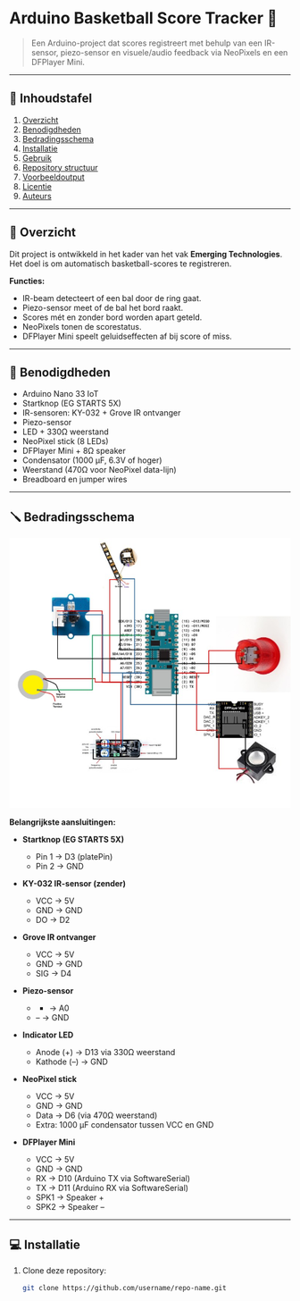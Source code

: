 # Arduino Basketball Score Tracker 🏀

> Een Arduino-project dat scores registreert met behulp van een IR-sensor, piezo-sensor en visuele/audio feedback via NeoPixels en een DFPlayer Mini.

---

## 📖 Inhoudstafel
1. [Overzicht](#-overzicht)
2. [Benodigdheden](#-benodigdheden)
3. [Bedradingsschema](#-bedradingsschema)
4. [Installatie](#-installatie)
5. [Gebruik](#-gebruik)
6. [Repository structuur](#-repository-structuur)
7. [Voorbeeldoutput](#-voorbeeldoutput)
8. [Licentie](#-licentie)
9. [Auteurs](#-auteurs)

---

## 📌 Overzicht
Dit project is ontwikkeld in het kader van het vak **Emerging Technologies**.  
Het doel is om automatisch basketball-scores te registreren.  

**Functies:**
- IR-beam detecteert of een bal door de ring gaat.
- Piezo-sensor meet of de bal het bord raakt.
- Scores mét en zonder bord worden apart geteld.
- NeoPixels tonen de scorestatus.
- DFPlayer Mini speelt geluidseffecten af bij score of miss.

---

## 🔧 Benodigdheden
- Arduino Nano 33 IoT  
- Startknop (EG STARTS 5X)  
- IR-sensoren: KY-032 + Grove IR ontvanger  
- Piezo-sensor  
- LED + 330Ω weerstand  
- NeoPixel stick (8 LEDs)  
- DFPlayer Mini + 8Ω speaker  
- Condensator (1000 µF, 6.3V of hoger)  
- Weerstand (470Ω voor NeoPixel data-lijn)  
- Breadboard en jumper wires  

---

## 🪛 Bedradingsschema
![schema](./imgs/bedradingsschema.jpg)

**Belangrijkste aansluitingen:**

- **Startknop (EG STARTS 5X)**  
  - Pin 1 → D3 (platePin)  
  - Pin 2 → GND  

- **KY-032 IR-sensor (zender)**  
  - VCC → 5V  
  - GND → GND  
  - DO → D2  

- **Grove IR ontvanger**  
  - VCC → 5V  
  - GND → GND  
  - SIG → D4  

- **Piezo-sensor**  
  - + → A0  
  - – → GND  

- **Indicator LED**  
  - Anode (+) → D13 via 330Ω weerstand  
  - Kathode (–) → GND  

- **NeoPixel stick**  
  - VCC → 5V  
  - GND → GND  
  - Data → D6 (via 470Ω weerstand)  
  - Extra: 1000 µF condensator tussen VCC en GND  

- **DFPlayer Mini**  
  - VCC → 5V  
  - GND → GND  
  - RX → D10 (Arduino TX via SoftwareSerial)  
  - TX → D11 (Arduino RX via SoftwareSerial)  
  - SPK1 → Speaker +  
  - SPK2 → Speaker –  

---

## 💻 Installatie
1. Clone deze repository:
   ```bash
   git clone https://github.com/username/repo-name.git
